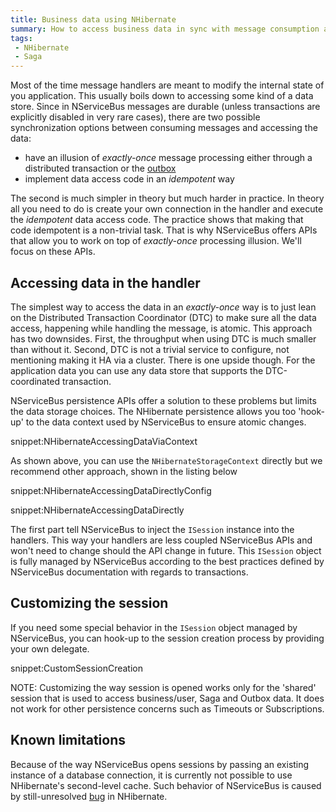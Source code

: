 ```yaml
---
title: Business data using NHibernate
summary: How to access business data in sync with message consumption and modifications to NServiceBus-controlled data.
tags:
 - NHibernate
 - Saga
---
```


Most of the time message handlers are meant to modify the internal state of you application. This usually boils down to accessing some kind of a data store. Since in NServiceBus messages are durable (unless transactions are explicitly disabled in very rare cases), there are two possible synchronization options between consuming messages and accessing the data:

 * have an illusion of *exactly-once* message processing either through a distributed transaction or the [outbox](/nservicebus/outbox/)
 * implement data access code in an *idempotent* way

The second is much simpler in theory but much harder in practice. In theory all you need to do is create your own connection in the handler and execute the *idempotent* data access code. The practice shows that making that code idempotent is a non-trivial task. That is why NServiceBus offers APIs that allow you to work on top of *exactly-once* processing illusion. We'll focus on these APIs.


## Accessing data in the handler

The simplest way to access the data in an *exactly-once* way is to just lean on the Distributed Transaction Coordinator (DTC) to make sure all the data access, happening while handling the message, is atomic. This approach has two downsides. First, the throughput when using DTC is much smaller than without it. Second, DTC is not a trivial service to configure, not mentioning making it HA via a cluster. There is one upside though. For the application data you can use any data store that supports the DTC-coordinated transaction.

NServiceBus persistence APIs offer a solution to these problems but limits the data storage choices. The NHibernate persistence allows you too 'hook-up' to the data context used by NServiceBus to ensure atomic changes.

snippet:NHibernateAccessingDataViaContext

As shown above, you can use the `NHibernateStorageContext` directly but we recommend other approach, shown in the listing below

snippet:NHibernateAccessingDataDirectlyConfig

snippet:NHibernateAccessingDataDirectly

The first part tell NServiceBus to inject the `ISession` instance into the handlers. This way your handlers are less coupled NServiceBus APIs and won't need to change should the API change in future. This `ISession` object is fully managed by NServiceBus according to the best practices defined by NServiceBus documentation with regards to transactions.


## Customizing the session

If you need some special behavior in the `ISession` object managed by NServiceBus, you can hook-up to the session creation process by providing your own delegate.

snippet:CustomSessionCreation

NOTE: Customizing the way session is opened works only for the 'shared' session that is used to access business/user, Saga and Outbox data. It does not work for other persistence concerns such as Timeouts or Subscriptions.


## Known limitations

Because of the way NServiceBus opens sessions by passing an existing instance of a database connection, it is currently not possible to use NHibernate's second-level cache. Such behavior of NServiceBus is caused by still-unresolved [bug](https://nhibernate.jira.com/browse/NH-3023) in NHibernate. 

